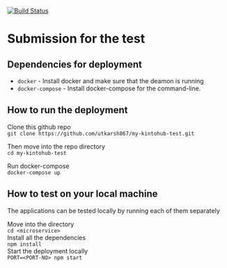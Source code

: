 [![Build Status](https://travis-ci.org/utkarsh867/my-kintohub-test.svg?branch=master)](https://travis-ci.org/utkarsh867/my-kintohub-test)
# Submission for the test

## Dependencies for deployment
* `docker` - Install docker and make sure that the deamon is running
* `docker-compose` - Install docker-compose for the command-line.

## How to run the deployment

Clone this github repo   
`git clone https://github.com/utkarsh867/my-kintohub-test.git`   

Then move into the repo directory   
`cd my-kintohub-test`   

Run docker-compose   
`docker-compose up`

## How to test on your local machine

The applications can be tested locally by running each of them separately   

Move into the directory   
`cd <microservice>`   
Install all the dependencies   
`npm install`   
Start the deployment locally   
`PORT=<PORT-NO> npm start`   
